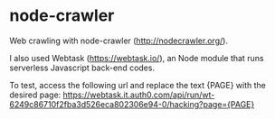 # node-crawler
Web crawling with node-crawler (http://nodecrawler.org/).

I also used Webtask (https://webtask.io/), an Node module that runs serverless Javascript back-end codes.

To test, access the following url and replace the text {PAGE} with the desired page:
https://webtask.it.auth0.com/api/run/wt-6249c86710f2fba3d526eca802306e94-0/hacking?page={PAGE}
